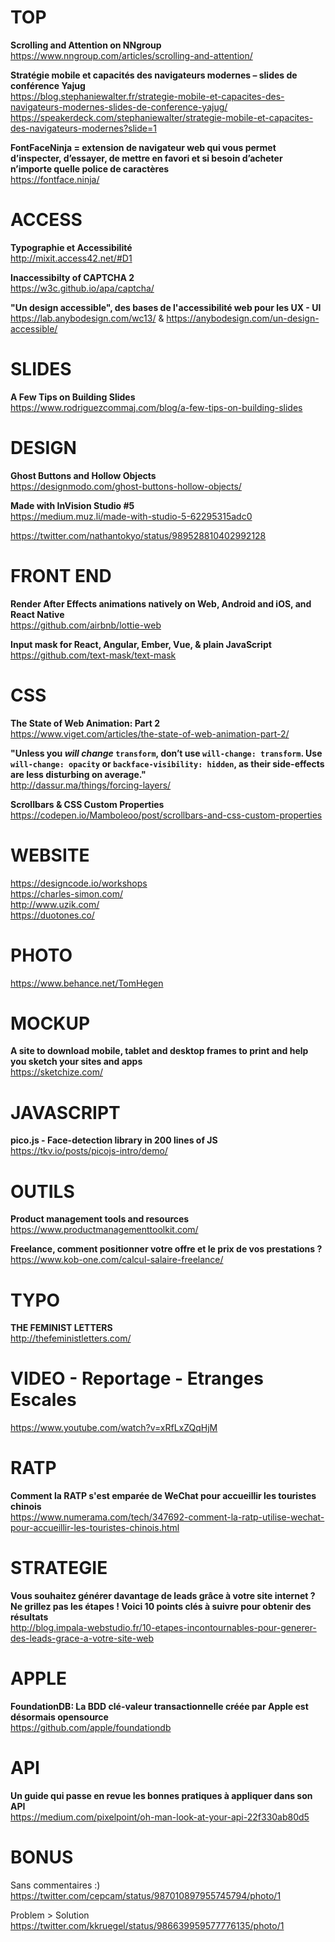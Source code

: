 # TOP

**Scrolling and Attention on NNgroup**  
https://www.nngroup.com/articles/scrolling-and-attention/

**Stratégie mobile et capacités des navigateurs modernes – slides de conférence Yajug**  
https://blog.stephaniewalter.fr/strategie-mobile-et-capacites-des-navigateurs-modernes-slides-de-conference-yajug/
https://speakerdeck.com/stephaniewalter/strategie-mobile-et-capacites-des-navigateurs-modernes?slide=1

**FontFaceNinja = extension de navigateur web qui vous permet d’inspecter, d’essayer, de mettre en favori et si besoin d’acheter n’importe quelle police de caractères**  
https://fontface.ninja/




# ACCESS 

**Typographie et Accessibilité**  
http://mixit.access42.net/#D1

**Inaccessibilty of CAPTCHA 2**  
https://w3c.github.io/apa/captcha/

**"Un design accessible", des bases de l'accessibilité web pour les UX - UI**  
https://lab.anybodesign.com/wc13/ & https://anybodesign.com/un-design-accessible/



# SLIDES

**A Few Tips on Building Slides**  
https://www.rodriguezcommaj.com/blog/a-few-tips-on-building-slides



# DESIGN 

**Ghost Buttons and Hollow Objects**  
https://designmodo.com/ghost-buttons-hollow-objects/

**Made with InVision Studio #5**  
https://medium.muz.li/made-with-studio-5-62295315adc0


https://twitter.com/nathantokyo/status/989528810402992128


# FRONT END

**Render After Effects animations natively on Web, Android and iOS, and React Native**  
https://github.com/airbnb/lottie-web

**Input mask for React, Angular, Ember, Vue, & plain JavaScript**  
https://github.com/text-mask/text-mask



# CSS

**The State of Web Animation: Part 2**  
https://www.viget.com/articles/the-state-of-web-animation-part-2/

**"Unless you _will change_ `transform`, don’t use `will-change: transform`. Use `will-change: opacity` or `backface-visibility: hidden`, as their side-effects are less disturbing on average."**  
http://dassur.ma/things/forcing-layers/

**Scrollbars & CSS Custom Properties**  
https://codepen.io/Mamboleoo/post/scrollbars-and-css-custom-properties



# WEBSITE 

https://designcode.io/workshops  
https://charles-simon.com/  
http://www.uzik.com/  
https://duotones.co/  


# PHOTO

https://www.behance.net/TomHegen



# MOCKUP

**A site to download mobile, tablet and desktop frames to print and help you sketch your sites and apps**  
https://sketchize.com/



# JAVASCRIPT

**pico.js - Face-detection library in 200 lines of JS**
https://tkv.io/posts/picojs-intro/demo/



# OUTILS

**Product management tools and resources**  
https://www.productmanagementtoolkit.com/

**Freelance, comment positionner votre offre et le prix de vos prestations ?**  
https://www.kob-one.com/calcul-salaire-freelance/


# TYPO

**THE FEMINIST LETTERS**  
http://thefeministletters.com/



# VIDEO - Reportage - Etranges Escales  
https://www.youtube.com/watch?v=xRfLxZQqHjM



# RATP

**Comment la RATP s'est emparée de WeChat pour accueillir les touristes chinois**  
https://www.numerama.com/tech/347692-comment-la-ratp-utilise-wechat-pour-accueillir-les-touristes-chinois.html


# STRATEGIE

**Vous souhaitez générer davantage de leads grâce à votre site internet ? Ne grillez pas les étapes ! Voici 10 points clés à suivre pour obtenir des résultats**  
http://blog.impala-webstudio.fr/10-etapes-incontournables-pour-generer-des-leads-grace-a-votre-site-web



# APPLE

**FoundationDB: La BDD clé-valeur transactionnelle créée par Apple est désormais opensource**  
https://github.com/apple/foundationdb



# API

**Un guide qui passe en revue les bonnes pratiques à appliquer dans son API**  
https://medium.com/pixelpoint/oh-man-look-at-your-api-22f330ab80d5



# BONUS

Sans commentaires :)  
https://twitter.com/cepcam/status/987010897955745794/photo/1

Problem > Solution  
https://twitter.com/kkruegel/status/986639959577776135/photo/1
